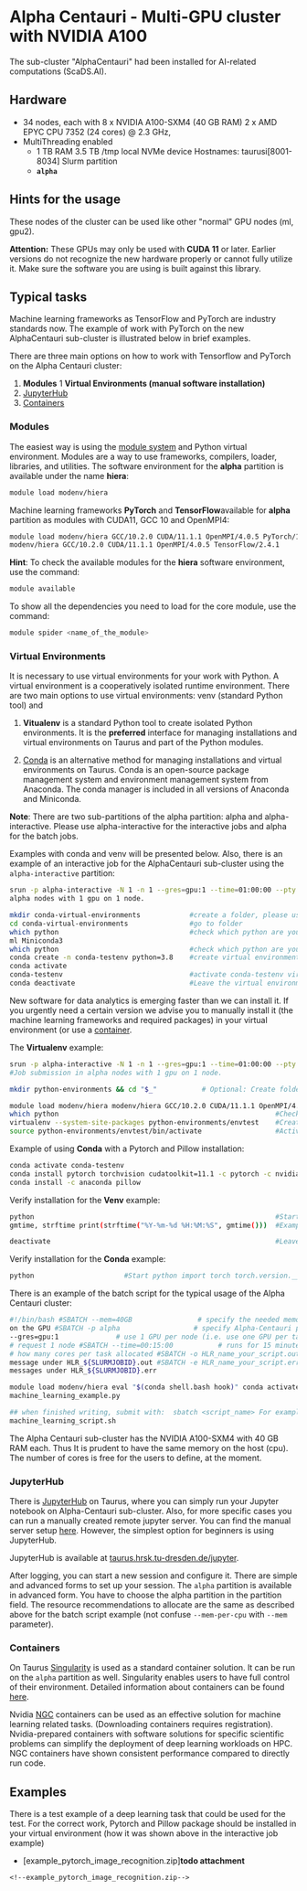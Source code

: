 # Alpha Centauri - Multi-GPU cluster with NVIDIA A100

The sub-cluster "AlphaCentauri" had been installed for AI-related computations (ScaDS.AI).

## Hardware

- 34 nodes, each with 8 x NVIDIA A100-SXM4 (40 GB RAM) 2 x AMD EPYC CPU 7352 (24 cores) @ 2.3 GHz,
- MultiThreading enabled
  - 1 TB RAM 3.5 TB /tmp local NVMe device Hostnames: taurusi\[8001-8034\] Slurm partition
  - **`alpha`**

## Hints for the usage

These nodes of the cluster can be used like other "normal" GPU nodes (ml, gpu2).

**Attention:** These GPUs may only be used with **CUDA 11** or later. Earlier versions do not
recognize the new hardware properly or cannot fully utilize it. Make sure the software you are using
is built against this library.

## Typical tasks

Machine learning frameworks as TensorFlow and PyTorch are industry
standards now. The example of work with PyTorch on the new AlphaCentauri sub-cluster is illustrated
below in brief examples.

There are three main options on how to work with Tensorflow and PyTorch on the Alpha Centauri
cluster:

1. **Modules**
1  **Virtual Environments (manual software installation)**
1. [JupyterHub](https://taurus.hrsk.tu-dresden.de/)
1. [Containers](../software/Containers.md)

### Modules

The easiest way is using the [module system](../software/Modules.md) and Python virtual environment.
Modules are a way to use frameworks, compilers, loader, libraries, and utilities. The software
environment for the **alpha** partition is available under the name **hiera**:

```Bash
module load modenv/hiera
```

Machine learning frameworks **PyTorch** and **TensorFlow**available for **alpha** partition as
modules with CUDA11, GCC 10 and OpenMPI4:

```Bash
module load modenv/hiera GCC/10.2.0 CUDA/11.1.1 OpenMPI/4.0.5 PyTorch/1.7.1 module load
modenv/hiera GCC/10.2.0 CUDA/11.1.1 OpenMPI/4.0.5 TensorFlow/2.4.1
```

**Hint**: To check the available modules for the **hiera** software environment, use the command:

```Bash
module available
```

To show all the dependencies you need to load for the core module, use the command:

```Bash
module spider <name_of_the_module>
```

### Virtual Environments

It is necessary to use virtual environments for your work with Python. A virtual environment is a
cooperatively isolated runtime environment.  There are two main options to use virtual environments:
venv (standard Python tool) and

1. **Vitualenv** is a standard Python tool to create isolated Python environments. It is the
**preferred** interface for managing installations and virtual environments on Taurus and part of
the Python modules.

1. [Conda](https://conda.io/projects/conda/en/latest/user-guide/tasks/manage-environments.html#activating-an-environment)
is an alternative method for managing installations and virtual environments on Taurus. Conda is an
open-source package management system and environment management system from Anaconda. The conda
manager is included in all versions of Anaconda and Miniconda.

**Note**: There are two sub-partitions of the alpha partition: alpha and
alpha-interactive. Please use alpha-interactive for the interactive jobs and alpha for the batch
jobs.

Examples with conda and venv will be presented below. Also, there is an example of an interactive
job for the AlphaCentauri sub-cluster using the `alpha-interactive` partition:

```Bash
srun -p alpha-interactive -N 1 -n 1 --gres=gpu:1 --time=01:00:00 --pty bash  # Job submission in
alpha nodes with 1 gpu on 1 node.

mkdir conda-virtual-environments            #create a folder, please use Workspaces!
cd conda-virtual-environments               #go to folder
which python                                #check which python are you using ml modenv/hiera
ml Miniconda3
which python                                #check which python are you using now
conda create -n conda-testenv python=3.8    #create virtual environment with the name conda-testenv and Python version 3.8
conda activate
conda-testenv                               #activate conda-testenv virtual environment
conda deactivate                            #Leave the virtual environment
```

New software for data analytics is emerging faster than we can install it. If you urgently need a
certain version we advise you to manually install it (the machine learning frameworks and required
packages) in your virtual environment (or use a [container](../software/Containers.md).

The **Virtualenv** example:

```Bash
srun -p alpha-interactive -N 1 -n 1 --gres=gpu:1 --time=01:00:00 --pty bash
#Job submission in alpha nodes with 1 gpu on 1 node.

mkdir python-environments && cd "$_"           # Optional: Create folder. Please use Workspaces!

module load modenv/hiera modenv/hiera GCC/10.2.0 CUDA/11.1.1 OpenMPI/4.0.5 Python/3.8.6   #Changing the environment and load necessary modules
which python                                                     #Check which python are you using
virtualenv --system-site-packages python-environments/envtest    #Create virtual environment
source python-environments/envtest/bin/activate                  #Activate virtual environment. Example output: (envtest) bash-4.2$
```

Example of using **Conda** with a Pytorch and Pillow installation:

```Bash
conda activate conda-testenv
conda install pytorch torchvision cudatoolkit=11.1 -c pytorch -c nvidia
conda install -c anaconda pillow
```

Verify installation for the **Venv** example:

```Bash
python                                                           #Start python from time import
gmtime, strftime print(strftime("%Y-%m-%d %H:%M:%S", gmtime()))  #Example output: 2019-11-18 13:54:16

deactivate                                                       #Leave the virtual environment
```

Verify installation for the **Conda** example:

```Bash
python                      #Start python import torch torch.version.__version__   #Example output: 1.8.1
```

There is an example of the batch script for the typical usage of the Alpha Centauri cluster:

```Bash
#!/bin/bash #SBATCH --mem=40GB                # specify the needed memory. Same amount memory as
on the GPU #SBATCH -p alpha                  # specify Alpha-Centauri partition #SBATCH
--gres=gpu:1              # use 1 GPU per node (i.e. use one GPU per task) #SBATCH --nodes=1
# request 1 node #SBATCH --time=00:15:00           # runs for 15 minutes #SBATCH -c 2
# how many cores per task allocated #SBATCH -o HLR_name_your_script.out        # save output
message under HLR_${SLURMJOBID}.out #SBATCH -e HLR_name_your_script.err        # save error
messages under HLR_${SLURMJOBID}.err

module load modenv/hiera eval "$(conda shell.bash hook)" conda activate conda-testenv && python
machine_learning_example.py

## when finished writing, submit with:  sbatch <script_name> For example: sbatch
machine_learning_script.sh
```

The Alpha Centauri sub-cluster has the NVIDIA A100-SXM4 with 40 GB RAM each. Thus It is prudent to
have the same memory on the host (cpu). The number of cores is free for the users to define, at the
moment.

### JupyterHub

There is [JupyterHub](../software/JupyterHub.md) on Taurus, where you can simply run
your Jupyter notebook on Alpha-Centauri sub-cluster. Also, for more specific cases you can run a
manually created remote jupyter server. You can find the manual server setup
[here](../software/DeepLearning.md). However, the simplest option for beginners is using
JupyterHub.

JupyterHub is available at
[taurus.hrsk.tu-dresden.de/jupyter](https://taurus.hrsk.tu-dresden.de/jupyter).

After logging, you can start a new session and configure it. There are simple and advanced forms to
set up your session. The `alpha` partition is available in advanced form. You have to choose the
alpha partition in the partition field. The resource recommendations to allocate are
the same as described above for the batch script example (not confuse `--mem-per-cpu` with `--mem`
parameter).

### Containers

On Taurus [Singularity](https://sylabs.io/) is used as a standard container
solution. It can be run on the `alpha` partition as well. Singularity enables users to have full
control of their environment. Detailed information about containers can be found
[here](../software/Containers.md).

Nvidia
[NGC](https://developer.nvidia.com/blog/how-to-run-ngc-deep-learning-containers-with-singularity/)
containers can be used as an effective solution for machine learning related tasks. (Downloading
containers requires registration).  Nvidia-prepared containers with software solutions for specific
scientific problems can simplify the deployment of deep learning workloads on HPC. NGC containers
have shown consistent performance compared to directly run code.

## Examples

There is a test example of a deep learning task that could be used for the test. For the correct
work, Pytorch and Pillow package should be installed in your virtual environment (how it was shown
above in the interactive job example)

- [example_pytorch_image_recognition.zip]**todo attachment** 
<!--%ATTACHURL%/example_pytorch_image_recognition.zip:-->
    <!--example_pytorch_image_recognition.zip-->
